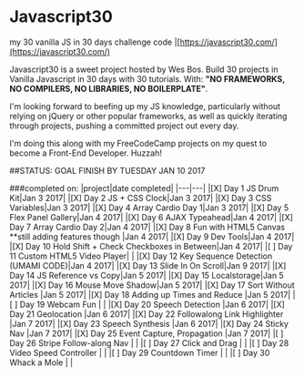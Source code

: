# Javascript30
my 30 vanilla JS in 30 days challenge code |[https://javascript30.com/](https://javascript30.com/)

Javascript30 is a sweet project hosted by Wes Bos. Build 30 projects in Vanilla Javascript in 30 days with 30 tutorials. With:
**"NO FRAMEWORKS, NO COMPILERS, NO LIBRARIES, NO BOILERPLATE"**.

I'm looking forward to beefing up my JS knowledge, particularly without relying on jQuery or other popular frameworks, as well as quickly iterating through projects, pushing a committed project out every day.

I'm doing this along with my FreeCodeCamp projects on my quest to become a Front-End Developer. Huzzah!

##STATUS: GOAL FINISH BY TUESDAY JAN 10 2017

###completed on:
|project|date completed|
|---|---|
|[X] Day 1 JS Drum Kit|Jan 3 2017|
|[X] Day 2 JS + CSS Clock|Jan 3 2017|
|[X] Day 3 CSS Variables|Jan 3 2017|
|[X] Day 4 Array Cardio Day 1|Jan 3 2017|
|[X] Day 5 Flex Panel Gallery|Jan 4 2017|
|[X] Day 6 AJAX Typeahead|Jan 4 2017|
|[X] Day 7 Array Cardio Day 2|Jan 4 2017|
|[X] Day 8 Fun with HTML5 Canvas **still adding features though |Jan 4 2017| <DONE BUT ADDING ENHANCEMENTS>
|[X] Day 9 Dev Tools|Jan 4 2017|
|[X] Day 10 Hold Shift + Check Checkboxes in Between|Jan 4 2017|
|[ ] Day 11 Custom HTML5 Video Player| |
|[X] Day 12 Key Sequence Detection (UMAMI CODE)|Jan 4 2017|
|[X] Day 13 Slide In On Scroll|Jan 9 2017|
|[X] Day 14 JS Reference vs Copy|Jan 5 2017|
|[X] Day 15 Localstorage|Jan 5 2017|
|[X] Day 16 Mouse Move Shadow|Jan 5 2017|
|[X] Day 17 Sort Without Articles |Jan 5 2017|
|[X] Day 18 Adding up Times and Reduce |Jan 5 2017|
|[ ] Day 19 Webcam Fun | | <DONE BUT ADDING ENHANCEMENTS>
|[X] Day 20 Speech Detection |Jan 6 2017|
|[X] Day 21 Geolocation |Jan 6 2017|
|[X] Day 22 Followalong Link Highlighter |Jan 7 2017|
|[X] Day 23 Speech Synthesis |Jan 6 2017|
|[X] Day 24 Sticky Nav |Jan 7 2017|
|[X] Day 25 Event Capture, Propagation |Jan 7 2017|
|[ ] Day 26 Stripe Follow-along Nav | | <MIDWAY DONE>
|[ ] Day 27 Click and Drag | | <MIDWAY DONE>
|[ ] Day 28 Video Speed Controller | |
|[ ] Day 29 Countdown Timer | |
|[ ] Day 30 Whack a Mole | |
